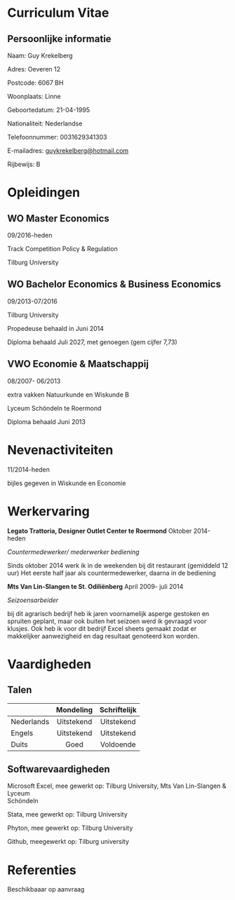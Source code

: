 Curriculum Vitae
====
Persoonlijke informatie
----
Naam:           Guy Krekelberg

Adres:          Oeveren 12

Postcode:       6067 BH

Woonplaats:     Linne

Geboortedatum:  21-04-1995

Nationaliteit:  Nederlandse

Telefoonnummer: 0031629341303

E-mailadres:    guykrekelberg@hotmail.com

Rijbewijs:      B

Opleidingen
====   
WO Master Economics
---
09/2016-heden

Track Competition Policy & Regulation

Tilburg University

  
WO Bachelor Economics & Business Economics 
----
09/2013-07/2016

Tilburg University

Propedeuse behaald in Juni 2014

Diploma behaald Juli 2027, met genoegen (gem cijfer 7,73)

  
VWO Economie & Maatschappij
----
08/2007- 06/2013

extra vakken Natuurkunde en Wiskunde B

Lyceum Schöndeln te Roermond

Diploma behaald Juni 2013

Nevenactiviteiten
====
11/2014-heden 

bijles gegeven in Wiskunde en Economie

Werkervaring
====

__Legato Trattoria, Designer Outlet Center te Roermond__
Oktober 2014-heden 

_Countermedewerker/ mederwerker bediening_ 

Sinds oktober 2014 werk ik in de weekenden bij dit restaurant (gemiddeld 12 uur)
Het eerste half jaar als countermedewerker, daarna in de bediening 

__Mts Van Lin-Slangen te St. Odiliënberg__
April 2009- juli 2014

_Seizoensarbeider_

bij dit agrarisch bedrijf heb ik jaren voornamelijk asperge gestoken en spruiten geplant, maar ook buiten het seizoen werd ik gevraagd voor klusjes. Ook heb ik voor dit bedrijf Excel sheets gemaakt zodat er makkelijker aanwezigheid en dag resultaat genoteerd kon worden.

Vaardigheden
====
Talen
---
|               | Mondeling     | Schriftelijk  |
| ------------- |:-------------:| :------------:|
| Nederlands    | Uitstekend    | Uitstekend    |
| Engels        | Uitstekend    | Uitstekend    |
| Duits         | Goed          | Voldoende     |

Softwarevaardigheden
---
Microsoft Excel, mee gewerkt op: 	Tilburg University, Mts Van Lin-Slangen & Lyceum  
                                                             	Schöndeln     

Stata, mee gewerkt op: 	Tilburg University

Phyton, mee gewerkt op: Tilburg University 

Github, meegewerkt op:  Tilburg university

Referenties
===
Beschikbaaar op aanvraag
